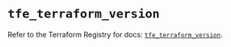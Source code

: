 # `tfe_terraform_version`

Refer to the Terraform Registry for docs: [`tfe_terraform_version`](https://registry.terraform.io/providers/hashicorp/tfe/0.43.0/docs/resources/terraform_version).
